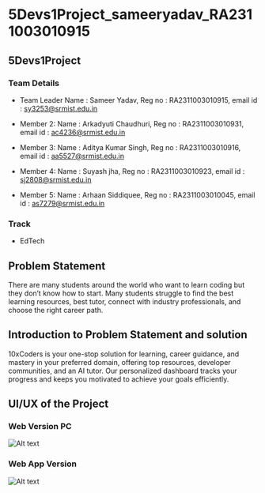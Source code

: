 # 5Devs1Project_sameeryadav_RA2311003010915

## 5Devs1Project

### Team Details

- Team Leader Name : Sameer Yadav, Reg no : RA2311003010915, email id : sy3253@srmist.edu.in

- Member 2: Name : Arkadyuti Chaudhuri, Reg no : RA2311003010931, email id : ac4236@srmist.edu.in

- Member 3: Name : Aditya Kumar Singh, Reg no : RA2311003010916, email id : aa5527@srmist.edu.in

- Member 4: Name : Suyash jha, Reg no : RA2311003010923, email id : sj2808@srmist.edu.in

- Member 5: Name : Arhaan Siddiquee, Reg no : RA2311003010045, email id : as7279@srmist.edu.in

### Track
- EdTech

## Problem Statement 

There are many students around the world who want to learn coding but they don’t know how to start. Many students struggle to find the best learning resources, best tutor, connect with industry professionals, and choose the right career path.

## Introduction to Problem Statement and solution 

10xCoders is your one-stop solution for learning, career guidance, and mastery in your preferred domain, offering top resources, developer communities, and an AI tutor. Our personalized dashboard tracks your progress and keeps you motivated to achieve your goals efficiently.

## UI/UX of the Project

### Web Version PC

<img src="https://eu-central.storage.cloudconvert.com/tasks/e8dbfba8-11fd-4d3b-a038-5b167323efb0/1prod.webp?X-Amz-Algorithm=AWS4-HMAC-SHA256&X-Amz-Content-Sha256=UNSIGNED-PAYLOAD&X-Amz-Credential=cloudconvert-production%2F20240830%2Ffra%2Fs3%2Faws4_request&X-Amz-Date=20240830T071713Z&X-Amz-Expires=86400&X-Amz-Signature=354dc2597986891d6e2020263f38aa679b9ed6ccfbcc1ced453cce6f10347591&X-Amz-SignedHeaders=host&response-content-disposition=inline%3B%20filename%3D%221prod.webp%22&response-content-type=image%2Fwebp&x-id=GetObject" alt="Alt text" >

### Web App Version

<img src="https://eu-central.storage.cloudconvert.com/tasks/bc45cfc7-fdfb-49ca-b2db-284cb880ec55/mock%27.webp?X-Amz-Algorithm=AWS4-HMAC-SHA256&X-Amz-Content-Sha256=UNSIGNED-PAYLOAD&X-Amz-Credential=cloudconvert-production%2F20240830%2Ffra%2Fs3%2Faws4_request&X-Amz-Date=20240830T072040Z&X-Amz-Expires=86400&X-Amz-Signature=5ef973967760d9503405e4de46acc551882216ec63696c06570f02644ef42368&X-Amz-SignedHeaders=host&response-content-disposition=inline%3B%20filename%3D%22mock%27.webp%22&response-content-type=image%2Fwebp&x-id=GetObject" alt="Alt text" >

